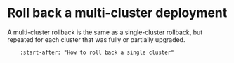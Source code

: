 # Roll back a multi-cluster deployment

A multi-cluster rollback is the same as a single-cluster rollback, but repeated for each cluster that was fully or partially upgraded.

```{include} ../single-cluster/roll-back-single-cluster.md
    :start-after: "How to roll back a single cluster"
```